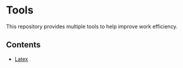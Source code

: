 # Tools

This repository provides multiple tools to help improve work efficiency. 

## Contents

- [Latex](./Latex)